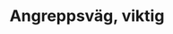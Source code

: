 ---
title: 'Angreppsväg, viktig'
symbol_image: 'symbols/insats/02.svg'
weight: 2
card: true
card_color: 'bg-symbol-red'
---